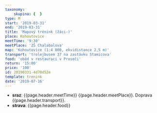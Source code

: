 ```yaml
---
taxonomy:
    skupina: {  }
type: M
start: '2019-03-31'
end: '2019-03-31'
title: 'Mapový trénink (žáci-)'
place: Kohoutovice
meetTime: '9:30'
meetPlace: 'ZŠ Chalabalova'
map: 'Kohoutovice (1:4 000, ekvidistance 2,5 m)'
transport: 'trolejbusem 37 na zastávku Stamicova'
food: 'oběd v restauraci v Proseči'
return: '15:00'
price: '100'
id: 20190331-4d70d52e
template: trenink
date: '2019-07-16'
---
```

* **sraz**: {{page.header.meetTime}} {{page.header.meetPlace}}. Doprava {{page.header.transport}}.
* **strava**: {{page.header.food}}
